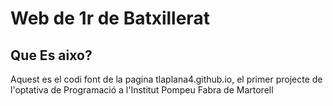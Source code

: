 # Web de 1r de Batxillerat

## Que Es aixo?
Aquest es el codi font de la pagina tlaplana4.github.io, el primer projecte de l'optativa de Programació a l'Institut Pompeu Fabra de Martorell
